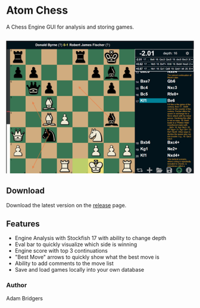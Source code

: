 # Atom Chess

A Chess Engine GUI for analysis and storing games.


![Atom Chess example](./resources/demo.png)
---
## Download
Download the latest version on the [release](https://github.com/awbridgers/atom-chess/releases) page.
## Features
  * Engine Analysis with Stockfish 17 with ability to change depth
  * Eval bar to quickly visualize which side is winning
  * Engine score with top 3 continuations
  * "Best Move" arrows to quickly show what the best move is
  * Ability to add comments to the move list
  * Save and load games locally into your own database
  
  ### Author
  Adam Bridgers
